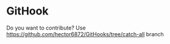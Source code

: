 GitHook
=====

Do you want to contribute? Use https://github.com/hector6872/GitHooks/tree/catch-all branch
